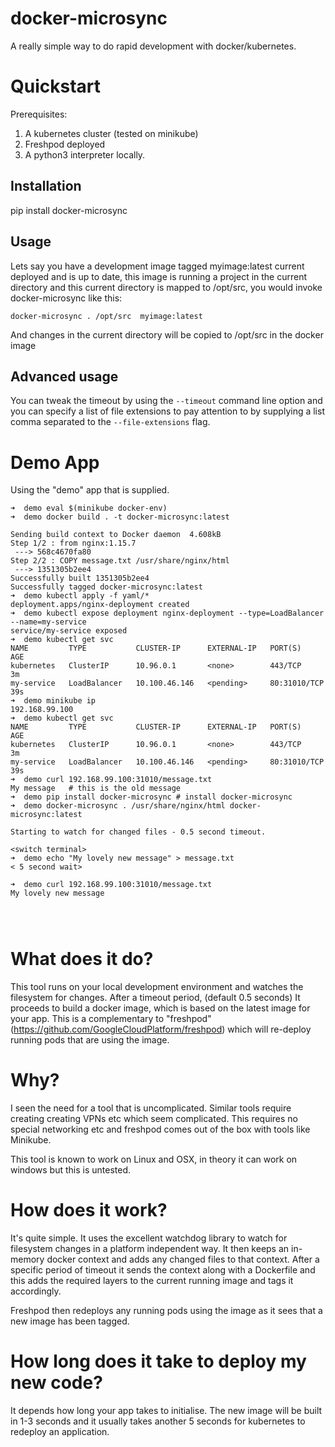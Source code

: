 # docker-microsync
A really simple way to do rapid development with docker/kubernetes.

# Quickstart
Prerequisites:
1. A kubernetes cluster (tested on minikube)
2. Freshpod deployed
3. A python3 interpreter locally.

## Installation
pip install docker-microsync

## Usage

Lets say you have a development image tagged myimage:latest current deployed and is up to date, this image is running a project in the current directory and this current directory is mapped to /opt/src, you would invoke docker-microsync like this:

`docker-microsync . /opt/src  myimage:latest`

And changes in the current directory will be copied to /opt/src in the docker image

## Advanced usage

You can tweak the timeout by using the `--timeout` command line option and you can specify a list of file extensions to pay attention to by supplying a list comma separated to the `--file-extensions` flag.


# Demo App

Using the "demo" app that is supplied.

```
➜  demo eval $(minikube docker-env)
➜  demo docker build . -t docker-microsync:latest

Sending build context to Docker daemon  4.608kB
Step 1/2 : from nginx:1.15.7
 ---> 568c4670fa80
Step 2/2 : COPY message.txt /usr/share/nginx/html
 ---> 1351305b2ee4
Successfully built 1351305b2ee4
Successfully tagged docker-microsync:latest
➜  demo kubectl apply -f yaml/*        
deployment.apps/nginx-deployment created
➜  demo kubectl expose deployment nginx-deployment --type=LoadBalancer --name=my-service
service/my-service exposed
➜  demo kubectl get svc
NAME         TYPE           CLUSTER-IP      EXTERNAL-IP   PORT(S)        AGE
kubernetes   ClusterIP      10.96.0.1       <none>        443/TCP        3m
my-service   LoadBalancer   10.100.46.146   <pending>     80:31010/TCP   39s
➜  demo minikube ip
192.168.99.100
➜  demo kubectl get svc
NAME         TYPE           CLUSTER-IP      EXTERNAL-IP   PORT(S)        AGE
kubernetes   ClusterIP      10.96.0.1       <none>        443/TCP        3m
my-service   LoadBalancer   10.100.46.146   <pending>     80:31010/TCP   39s
➜  demo curl 192.168.99.100:31010/message.txt
My message   # this is the old message 
➜  demo pip install docker-microsync # install docker-microsync
➜  demo docker-microsync . /usr/share/nginx/html docker-microsync:latest

Starting to watch for changed files - 0.5 second timeout.

<switch terminal>
➜  demo echo "My lovely new message" > message.txt 
< 5 second wait>

➜  demo curl 192.168.99.100:31010/message.txt                           
My lovely new message




```

# What does it do?
This tool runs on your local development environment and watches the filesystem for changes.
After a timeout period, (default 0.5 seconds) It proceeds to build a docker image, which is based on the latest image for your app.
This is a complementary to "freshpod" (https://github.com/GoogleCloudPlatform/freshpod) which will re-deploy running pods that are using the image.

# Why?
I seen the need for a tool that is uncomplicated. Similar tools require creating creating VPNs etc which seem complicated. This requires no special networking etc and freshpod comes out of the box with tools like Minikube.

This tool is known to work on Linux and OSX, in theory it can work on windows but this is untested.

# How does it work?
It's quite simple. It uses the excellent watchdog library to watch for filesystem changes in a platform independent way. 
It then keeps an in-memory docker context and adds any changed files to that context. After a specific period of timeout it sends the context along with a Dockerfile and this adds the required layers to the current running image and tags it accordingly.

Freshpod then redeploys any running pods using the image as it sees that a new image has been tagged.

# How long does it take to deploy my new code?

It depends how long your app takes to initialise. The new image will be built in 1-3 seconds and it usually takes another 5 seconds for kubernetes to redeploy an application.
